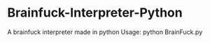 # Brainfuck-Interpreter-Python
A brainfuck interpreter made in python
Usage: python BrainFuck.py <filename>
